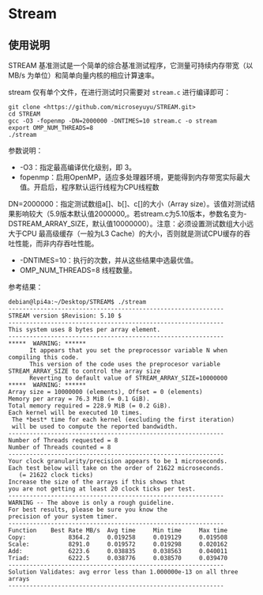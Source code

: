 # Stream

## 使用说明

STREAM 基准测试是一个简单的综合基准测试程序，它测量可持续内存带宽（以 MB/s 为单位）和简单向量内核的相应计算速率。

stream 仅有单个文件，在进行测试时只需要对 `stream.c` 进行编译即可：

```
git clone <https://github.com/microseyuyu/STREAM.git>
cd STREAM
gcc -O3 -fopenmp -DN=2000000 -DNTIMES=10 stream.c -o stream
export OMP_NUM_THREADS=8
./stream
```

参数说明：

- -O3：指定最高编译优化级别，即 3。
- fopenmp：启用OpenMP，适应多处理器环境，更能得到内存带宽实际最大值。开启后，程序默认运行线程为CPU线程数

DN=2000000：指定测试数组a[]、b[]、c[]的大小（Array size）。该值对测试结果影响较大（5.9版本默认值2000000,。若stream.c为5.10版本，参数名变为-DSTREAM_ARRAY_SIZE，默认值10000000）。注意：必须设置测试数组大小远大于CPU 最高级缓存（一般为L3 Cache）的大小，否则就是测试CPU缓存的吞吐性能，而非内存吞吐性能。
- -DNTIMES=10：执行的次数，并从这些结果中选最优值。
- OMP_NUM_THREADS=8 线程数量。

参考结果：

```
debian@lpi4a:~/Desktop/STREAM$ ./stream
-------------------------------------------------------------
STREAM version $Revision: 5.10 $
-------------------------------------------------------------
This system uses 8 bytes per array element.
-------------------------------------------------------------
*****  WARNING: ******
      It appears that you set the preprocessor variable N when compiling this code.
      This version of the code uses the preprocesor variable STREAM_ARRAY_SIZE to control the array size
      Reverting to default value of STREAM_ARRAY_SIZE=10000000
*****  WARNING: ******
Array size = 10000000 (elements), Offset = 0 (elements)
Memory per array = 76.3 MiB (= 0.1 GiB).
Total memory required = 228.9 MiB (= 0.2 GiB).
Each kernel will be executed 10 times.
 The *best* time for each kernel (excluding the first iteration)
 will be used to compute the reported bandwidth.
-------------------------------------------------------------
Number of Threads requested = 8
Number of Threads counted = 8
-------------------------------------------------------------
Your clock granularity/precision appears to be 1 microseconds.
Each test below will take on the order of 21622 microseconds.
   (= 21622 clock ticks)
Increase the size of the arrays if this shows that
you are not getting at least 20 clock ticks per test.
-------------------------------------------------------------
WARNING -- The above is only a rough guideline.
For best results, please be sure you know the
precision of your system timer.
-------------------------------------------------------------
Function    Best Rate MB/s  Avg time     Min time     Max time
Copy:            8364.2     0.019258     0.019129     0.019508
Scale:           8291.0     0.019572     0.019298     0.020162
Add:             6223.6     0.038835     0.038563     0.040011
Triad:           6222.5     0.038776     0.038570     0.039470
-------------------------------------------------------------
Solution Validates: avg error less than 1.000000e-13 on all three arrays
-------------------------------------------------------------
```

